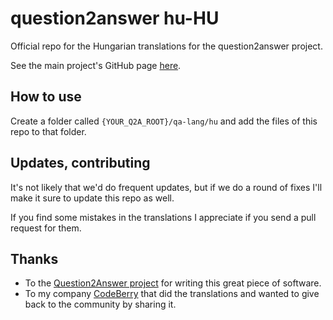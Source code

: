 # question2answer hu-HU

Official repo for the Hungarian translations for the question2answer project.

See the main project's GitHub page [here](https://github.com/q2a/question2answer).

## How to use

Create a folder called `{YOUR_Q2A_ROOT}/qa-lang/hu` and add the files of this repo to that folder.

## Updates, contributing

It's not likely that we'd do frequent updates, but if we do a round of fixes I'll make it sure to update this repo as well.

If you find some mistakes in the translations I appreciate if you send a pull request for them.

## Thanks

- To the [Question2Answer project](https://www.question2answer.org/) for writing this great piece of software.
- To my company [CodeBerry](https://codeberryschool.com) that did the translations and wanted to give back to the community by sharing it.
